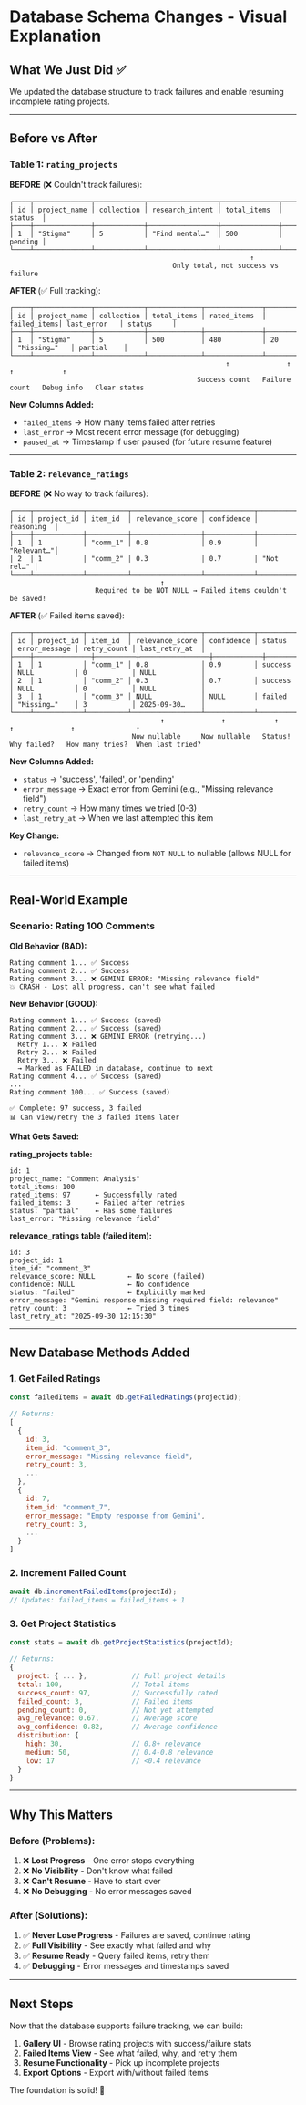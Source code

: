 # Database Schema Changes - Visual Explanation

## What We Just Did ✅

We updated the database structure to track failures and enable resuming incomplete rating projects.

---

## Before vs After

### Table 1: `rating_projects`

**BEFORE** (❌ Couldn't track failures):
```
┌────┬──────────────┬────────────┬─────────────────┬──────────────┬─────────┐
│ id │ project_name │ collection │ research_intent │ total_items  │ status  │
├────┼──────────────┼────────────┼─────────────────┼──────────────┼─────────┤
│ 1  │ "Stigma"     │ 5          │ "Find mental…"  │ 500          │ pending │
└────┴──────────────┴────────────┴─────────────────┴──────────────┴─────────┘
                                                           ↑
                                        Only total, not success vs failure
```

**AFTER** (✅ Full tracking):
```
┌────┬──────────────┬────────────┬─────────────┬──────────────┬─────────────┬──────────────┬────────────┐
│ id │ project_name │ collection │ total_items │ rated_items  │ failed_items│ last_error   │ status     │
├────┼──────────────┼────────────┼─────────────┼──────────────┼─────────────┼──────────────┼────────────┤
│ 1  │ "Stigma"     │ 5          │ 500         │ 480          │ 20          │ "Missing…"   │ partial    │
└────┴──────────────┴────────────┴─────────────┴──────────────┴─────────────┴──────────────┴────────────┘
                                                     ↑              ↑               ↑            ↑
                                              Success count   Failure count   Debug info   Clear status
```

**New Columns Added:**
- `failed_items` → How many items failed after retries
- `last_error` → Most recent error message (for debugging)
- `paused_at` → Timestamp if user paused (for future resume feature)

---

### Table 2: `relevance_ratings`

**BEFORE** (❌ No way to track failures):
```
┌────┬────────────┬──────────┬─────────────────┬────────────┬────────────┐
│ id │ project_id │ item_id  │ relevance_score │ confidence │ reasoning  │
├────┼────────────┼──────────┼─────────────────┼────────────┼────────────┤
│ 1  │ 1          │ "comm_1" │ 0.8             │ 0.9        │ "Relevant…"│
│ 2  │ 1          │ "comm_2" │ 0.3             │ 0.7        │ "Not rel…" │
└────┴────────────┴──────────┴─────────────────┴────────────┴────────────┘
                                     ↑
                     Required to be NOT NULL → Failed items couldn't be saved!
```

**AFTER** (✅ Failed items saved):
```
┌────┬────────────┬──────────┬─────────────────┬────────────┬─────────┬───────────────┬─────────────┬────────────────┐
│ id │ project_id │ item_id  │ relevance_score │ confidence │ status  │ error_message │ retry_count │ last_retry_at  │
├────┼──────────────┼──────────┼─────────────────┼────────────┼─────────┼───────────────┼─────────────┼────────────────┤
│ 1  │ 1          │ "comm_1" │ 0.8             │ 0.9        │ success │ NULL          │ 0           │ NULL           │
│ 2  │ 1          │ "comm_2" │ 0.3             │ 0.7        │ success │ NULL          │ 0           │ NULL           │
│ 3  │ 1          │ "comm_3" │ NULL            │ NULL       │ failed  │ "Missing…"    │ 3           │ 2025-09-30…    │
└────┴────────────┴──────────┴─────────────────┴────────────┴─────────┴───────────────┴─────────────┴────────────────┘
                                     ↑              ↑            ↑             ↑              ↑               ↑
                              Now nullable     Now nullable   Status!    Why failed?   How many tries?  When last tried?
```

**New Columns Added:**
- `status` → 'success', 'failed', or 'pending'
- `error_message` → Exact error from Gemini (e.g., "Missing relevance field")
- `retry_count` → How many times we tried (0-3)
- `last_retry_at` → When we last attempted this item

**Key Change:**
- `relevance_score` → Changed from `NOT NULL` to nullable (allows NULL for failed items)

---

## Real-World Example

### Scenario: Rating 100 Comments

**Old Behavior (BAD):**
```
Rating comment 1... ✅ Success
Rating comment 2... ✅ Success
Rating comment 3... ❌ GEMINI ERROR: "Missing relevance field"
💥 CRASH - Lost all progress, can't see what failed
```

**New Behavior (GOOD):**
```
Rating comment 1... ✅ Success (saved)
Rating comment 2... ✅ Success (saved)
Rating comment 3... ❌ GEMINI ERROR (retrying...)
  Retry 1... ❌ Failed
  Retry 2... ❌ Failed
  Retry 3... ❌ Failed
  → Marked as FAILED in database, continue to next
Rating comment 4... ✅ Success (saved)
...
Rating comment 100... ✅ Success (saved)

✅ Complete: 97 success, 3 failed
📊 Can view/retry the 3 failed items later
```

**What Gets Saved:**

**rating_projects table:**
```
id: 1
project_name: "Comment Analysis"
total_items: 100
rated_items: 97      ← Successfully rated
failed_items: 3      ← Failed after retries
status: "partial"    ← Has some failures
last_error: "Missing relevance field"
```

**relevance_ratings table (failed item):**
```
id: 3
project_id: 1
item_id: "comment_3"
relevance_score: NULL        ← No score (failed)
confidence: NULL             ← No confidence
status: "failed"             ← Explicitly marked
error_message: "Gemini response missing required field: relevance"
retry_count: 3               ← Tried 3 times
last_retry_at: "2025-09-30 12:15:30"
```

---

## New Database Methods Added

### 1. Get Failed Ratings
```javascript
const failedItems = await db.getFailedRatings(projectId);

// Returns:
[
  {
    id: 3,
    item_id: "comment_3",
    error_message: "Missing relevance field",
    retry_count: 3,
    ...
  },
  {
    id: 7,
    item_id: "comment_7",
    error_message: "Empty response from Gemini",
    retry_count: 3,
    ...
  }
]
```

### 2. Increment Failed Count
```javascript
await db.incrementFailedItems(projectId);
// Updates: failed_items = failed_items + 1
```

### 3. Get Project Statistics
```javascript
const stats = await db.getProjectStatistics(projectId);

// Returns:
{
  project: { ... },           // Full project details
  total: 100,                 // Total items
  success_count: 97,          // Successfully rated
  failed_count: 3,            // Failed items
  pending_count: 0,           // Not yet attempted
  avg_relevance: 0.67,        // Average score
  avg_confidence: 0.82,       // Average confidence
  distribution: {
    high: 30,                 // 0.8+ relevance
    medium: 50,               // 0.4-0.8 relevance
    low: 17                   // <0.4 relevance
  }
}
```

---

## Why This Matters

### Before (Problems):
1. ❌ **Lost Progress** - One error stops everything
2. ❌ **No Visibility** - Don't know what failed
3. ❌ **Can't Resume** - Have to start over
4. ❌ **No Debugging** - No error messages saved

### After (Solutions):
1. ✅ **Never Lose Progress** - Failures are saved, continue rating
2. ✅ **Full Visibility** - See exactly what failed and why
3. ✅ **Resume Ready** - Query failed items, retry them
4. ✅ **Debugging** - Error messages and timestamps saved

---

## Next Steps

Now that the database supports failure tracking, we can build:

1. **Gallery UI** - Browse rating projects with success/failure stats
2. **Failed Items View** - See what failed, why, and retry them
3. **Resume Functionality** - Pick up incomplete projects
4. **Export Options** - Export with/without failed items

The foundation is solid! 🎉
